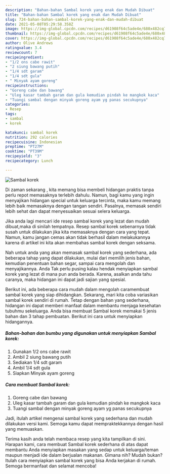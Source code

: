 ```yaml
---
description: "Bahan-bahan Sambal korek yang enak dan Mudah Dibuat"
title: "Bahan-bahan Sambal korek yang enak dan Mudah Dibuat"
slug: 724-bahan-bahan-sambal-korek-yang-enak-dan-mudah-dibuat
date: 2021-05-08T05:29:58.358Z
image: https://img-global.cpcdn.com/recipes/d61908f64c5ade4e/680x482cq70/sambal-korek-foto-resep-utama.jpg
thumbnail: https://img-global.cpcdn.com/recipes/d61908f64c5ade4e/680x482cq70/sambal-korek-foto-resep-utama.jpg
cover: https://img-global.cpcdn.com/recipes/d61908f64c5ade4e/680x482cq70/sambal-korek-foto-resep-utama.jpg
author: Olive Andrews
ratingvalue: 3.4
reviewcount: 7
recipeingredient:
- "1/2 ons cabe rawit"
- "2 siung bawang putih"
- "1/4 sdt garam"
- "1/4 sdt gula"
- " Minyak ayam goreng"
recipeinstructions:
- "Goreng cabe dan bawang"
- "Uleg kasar tambah garam dan gula kemudian pindah ke mangkok kaca"
- "Tuangi sambal dengan minyak goreng ayam yg panas secukupnya"
categories:
- Resep
tags:
- sambal
- korek

katakunci: sambal korek 
nutrition: 292 calories
recipecuisine: Indonesian
preptime: "PT27M"
cooktime: "PT39M"
recipeyield: "3"
recipecategory: Lunch

---
```



![Sambal korek](https://img-global.cpcdn.com/recipes/d61908f64c5ade4e/680x482cq70/sambal-korek-foto-resep-utama.jpg)

Di zaman  sekarang , kita memang bisa membeli hidangan praktis tanpa perlu repot memasaknya terlebih dahulu. Namun, bagi kamu yang ingin menyajikan hidangan special untuk keluarga tercinta, maka kamu memang lebih baik memasaknya dengan tangan sendiri. Pasalnya, memasak sendiri lebih sehat dan dapat menyesuaikan sesuai selera keluarga.

Jika anda lagi mencari ide resep sambal korek yang lezat dan mudah dibuat,maka di sinilah tempatnya. Resep sambal korek  sebenarnya tidak susah untuk dilakukan jika kita memasaknya dengan cara yang tepat. Namun, kamu jangan cemas akan tidak berhasil dalam melakukannya 
karena di artikel ini kita akan membahas sambal korek dengan seksama.  



Nah untuk anda yang akan memasak sambal korek yang sederhana, ada beberapa tahap yang dapat dilakukan, mulai dari memilih jenis bahan, kemudian penentuan bahan segar, sampai cara mengolah dan menyajikannya. Anda Tak perlu pusing kalau hendak menyiapkan sambal korek yang lezat di mana pun anda berada. Karena, asalkan anda  tahu caranya, maka hidangan ini dapat jadi sajian yang spesial.

Berikut ini, ada beberapa cara mudah dalam mengolah caramembuat sambal korek yang siap dihidangkan. Sekarang, mari kita coba variasikan sambal korek sendiri di rumah. Tetap dengan bahan yang sederhana, hidangan ini dapat memberi manfaat dalam membantu menjaga kesehatan tubuhmu sekeluarga. Anda bisa membuat Sambal korek memakai 5 jenis bahan dan 3 tahap pembuatan. Berikut ini cara untuk menyiapkan hidangannya.

<!--inarticleads1-->

##### Bahan-bahan dan bumbu yang digunakan untuk menyiapkan Sambal korek:

1. Gunakan 1/2 ons cabe rawit
1. Ambil 2 siung bawang putih
1. Sediakan 1/4 sdt garam
1. Ambil 1/4 sdt gula
1. Siapkan  Minyak ayam goreng




<!--inarticleads2-->

##### Cara membuat Sambal korek:

1. Goreng cabe dan bawang
1. Uleg kasar tambah garam dan gula kemudian pindah ke mangkok kaca
1. Tuangi sambal dengan minyak goreng ayam yg panas secukupnya




Jadi, itulah artikel mengenai  sambal korek  yang sederhana dan mudah dilakukan versi kami. Semoga kamu dapat mempraktekkannya dengan hasil yang memuaskan. 

Terima kasih anda telah membaca resep yang kita tampilkan di sini. Harapan kami, cara membuat  Sambal korek sederhana di atas dapat membantu Anda menyiapkan masakan yang sedap untuk keluarga/teman maupun menjadi ide dalam berjualan makanan. Gimana nih? Mudah bukan? Itulah cara menyiapkan sambal korek yang bisa Anda kerjakan di rumah. Semoga bermanfaat dan selamat mencoba!

